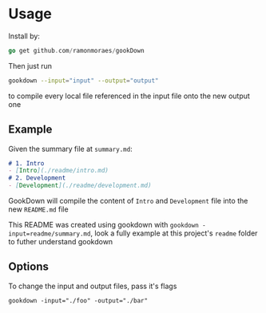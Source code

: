 # Usage
Install by:
```go
go get github.com/ramonmoraes/gookDown
```

Then just run 
```sh
gookdown --input="input" --output="output"
```
to compile every local file referenced in the input file onto the new output one

## Example

Given the summary file at `summary.md`:
```md
# 1. Intro
- [Intro](./readme/intro.md)
# 2. Development
- [Development](./readme/development.md)
```
GookDown will compile the content of `Intro` and `Development` file into the new `README.md` file

This README was created using gookdown with `gookdown -input=readme/summary.md`, look a fully example at this project's `readme` folder to futher understand gookdown 

## Options

To change the input and output files, pass it's flags
```
gookdown -input="./foo" -output="./bar"
```